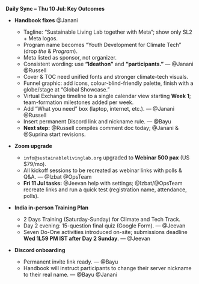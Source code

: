 **Daily Sync – Thu 10 Jul: Key Outcomes**

* **Handbook fixes**
 @Janani
  * Tagline: “Sustainable Living Lab together with Meta”; show only SL2 + Meta logos.
  * Program name becomes “Youth Development for Climate Tech” (drop *the* & *Program*).
  * Meta listed as sponsor, not organizer.
  * Consistent wording: use **“Ideathon”** and **“participants.”** — @Janani @Russell
  * Cover & TOC need unified fonts and stronger climate-tech visuals.
  * Funnel graphic: add icons, colour-blind-friendly palette, finish with a globe/stage at “Global Showcase.”
  * Virtual Exchange timeline to a single calendar view starting **Week 1**; team-formation milestones added per week.
  * Add “What you need” box (laptop, internet, etc.). — @Janani @Russell
  * Insert permanent Discord link and nickname rule. — @Bayu
  * **Next step:** @Russell compiles comment doc today; @Janani & @Suprina start revisions.

* **Zoom upgrade**

  * `info@sustainablelivinglab.org` upgraded to **Webinar 500 pax** (US \$79/mo).
  * All kickoff sessions to be recreated as webinar links with polls & Q\&A. — @Izbat @OpsTeam
  * **Fri 11 Jul tasks:** @Jeevan help with settings; @Izbat/@OpsTeam recreate links and run a quick test (registration name, attendance, polls).

* **India in-person Training Plan**
  * 2 Days Training (Saturday-Sunday) for Climate and Tech Track.
  * Day 2 evening: 15-question final quiz (Google Form). — @Jeevan
  * Seven Do-One activities introduced on-site; submissions deadline **Wed 1L59 PM IST after Day 2 Sunday**. — @Jeevan

* **Discord onboarding**

  * Permanent invite link ready. — @Bayu
  * Handbook will instruct participants to change their server nickname to their real name. — @Bayu @Janani
